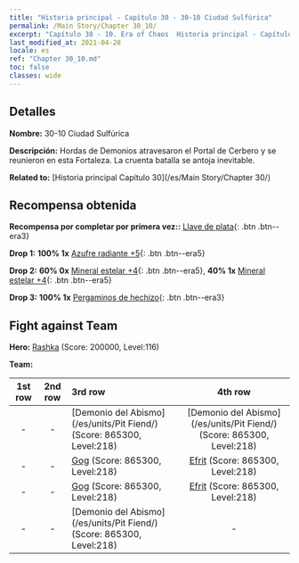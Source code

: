 ```yaml
---
title: "Historia principal - Capítulo 30 - 30-10 Ciudad Sulfúrica"
permalink: /Main Story/Chapter 30_10/
excerpt: "Capítulo 30 - 10. Era of Chaos  Historia principal - Capítulo 30_10. 30-10 Ciudad Sulfúrica"
last_modified_at: 2021-04-28
locale: es
ref: "Chapter 30_10.md"
toc: false
classes: wide
---
```


## Detalles

 **Nombre:** 30-10 Ciudad Sulfúrica

 **Descripción:** Hordas de Demonios atravesaron el Portal de Cerbero y se reunieron en esta Fortaleza. La cruenta batalla se antoja inevitable.

 **Related to:** [Historia principal Capítulo 30](/es/Main Story/Chapter 30/)

## Recompensa obtenida

 **Recompensa por completar por primera vez::** [Llave de plata](/ItemsES/con_693/){: .btn .btn--era3}

 **Drop 1:** **100% 1x** [Azufre radiante +5](/ItemsES/mat_99/){: .btn .btn--era5}

 **Drop 2:** **60% 0x** [Mineral estelar +4](/ItemsES/mat_89/){: .btn .btn--era5}, **40% 1x** [Mineral estelar +4](/ItemsES/mat_89/){: .btn .btn--era5}

 **Drop 3:** **100% 1x** [Pergaminos de hechizo](/ItemsES/con_694/){: .btn .btn--era3}


## Fight against Team
 **Hero:** [Rashka](/es/heroes/Rashka/) (Score: 200000, Level:116)

 **Team:**


  | 1st row | 2nd row | 3rd row | 4th row |
  |:----:|:----:|:----|:----:|
  | - | - | [Demonio del Abismo](/es/units/Pit Fiend/) (Score: 865300, Level:218)  | [Demonio del Abismo](/es/units/Pit Fiend/) (Score: 865300, Level:218)  |
  | - | - | [Gog](/es/units/Gog/) (Score: 865300, Level:218)  | [Efrit](/es/units/Efreeti/) (Score: 865300, Level:218)  |
  | - | - | [Gog](/es/units/Gog/) (Score: 865300, Level:218)  | [Efrit](/es/units/Efreeti/) (Score: 865300, Level:218)  |
  | - | - | [Demonio del Abismo](/es/units/Pit Fiend/) (Score: 865300, Level:218)  | - |


